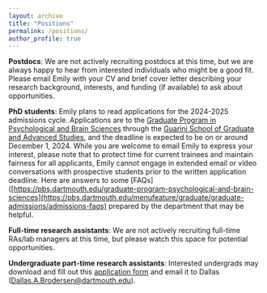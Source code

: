 ```yaml
---
layout: archive
title: "Positions"
permalink: /positions/
author_profile: true
---
```


**Postdocs**: We are not actively recruiting postdocs at this time, but we are always happy to hear from interested individuals who might be a good fit. Please email Emily with your CV and brief cover letter describing your research background, interests, and funding (if available) to ask about opportunities.

**PhD students**: Emily plans to read applications for the 2024-2025 admissions cycle. Applications are to the [Graduate Program in Psychological and Brain Sciences](https://pbs.dartmouth.edu/graduate-program-psychological-and-brain-sciences)  through the [Guarini School of Graduate and Advanced Studies](https://graduate.dartmouth.edu/), and the deadline is expected to be on or around December 1, 2024. While you are welcome to email Emily to express your interest, please note that to protect time for current trainees and maintain fairness for all applicants, Emily cannot engage in extended email or video conversations with prospective students prior to the written application deadline. Here are answers to some [FAQs]([https://pbs.dartmouth.edu/graduate-program-psychological-and-brain-sciences](https://pbs.dartmouth.edu/menufeature/graduate/graduate-admissions/admissions-faqs) prepared by the department that may be helpful. 

**Full-time research assistants**: We are not actively recruiting full-time RAs/lab managers at this time, but please watch this space for potential opportunities.

**Undergraduate part-time research assistants**: Interested undergrads may download and fill out this [application form](https://docs.google.com/document/d/1H8h81wR3fhLtSqz9fHBuGSeMfg4uh3roMfOQKEbQvIs/edit?usp=sharing) and email it to Dallas ([Dallas.A.Brodersen@dartmouth.edu](mailto:Dallas.A.Brodersen@dartmouth.edu)).
